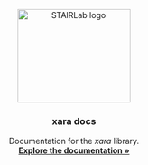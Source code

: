 <p align="center">
  <a href="https://xara.so/">
    <img src="https://veux.io/_static/images/stairlab_large.svg" alt="STAIRLab logo" width="200" height="165">
  </a>
</p>

<h3 align="center">xara docs</h3>


<p align="center">
  Documentation for the <em>xara</em> library.
  <br>
  <a href="https://xara.so/"><strong>Explore the documentation »</strong></a>
</p>



